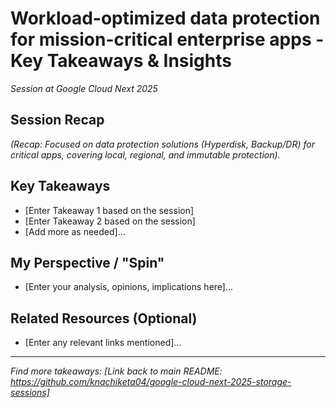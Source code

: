 # Workload-optimized data protection for mission-critical enterprise apps - Key Takeaways & Insights

*Session at Google Cloud Next 2025*

## Session Recap
*(Recap: Focused on data protection solutions (Hyperdisk, Backup/DR) for critical apps, covering local, regional, and immutable protection).*

## Key Takeaways
* [Enter Takeaway 1 based on the session]
* [Enter Takeaway 2 based on the session]
* [Add more as needed]...

## My Perspective / "Spin"
* [Enter your analysis, opinions, implications here]...

## Related Resources (Optional)
* [Enter any relevant links mentioned]...

---
*Find more takeaways: [Link back to main README: https://github.com/knachiketa04/google-cloud-next-2025-storage-sessions]*